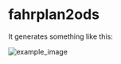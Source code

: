 # fahrplan2ods

It generates something like this:

![example_image](https://github.com/ruru4143/fahrplan2ods/blob/master/example_ods.png)
